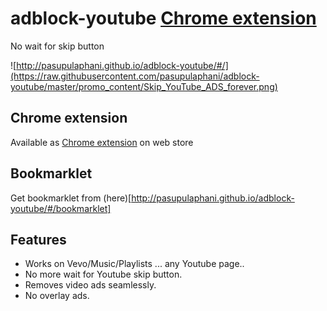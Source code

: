 # adblock-youtube [Chrome extension](https://chrome.google.com/webstore/detail/adblock-youtube/nlpakdfcpcjfhkonekdojjpnkaaododp)
No wait for skip button

![http://pasupulaphani.github.io/adblock-youtube/#/](https://raw.githubusercontent.com/pasupulaphani/adblock-youtube/master/promo_content/Skip_YouTube_ADS_forever.png)

## Chrome extension
Available as [Chrome extension](https://chrome.google.com/webstore/detail/adblock-youtube/nlpakdfcpcjfhkonekdojjpnkaaododp) on web store

## Bookmarklet
Get bookmarklet from (here)[http://pasupulaphani.github.io/adblock-youtube/#/bookmarklet]

## Features
- Works on Vevo/Music/Playlists ... any Youtube page..
- No more wait for Youtube skip button.
- Removes video ads seamlessly.
- No overlay ads.
